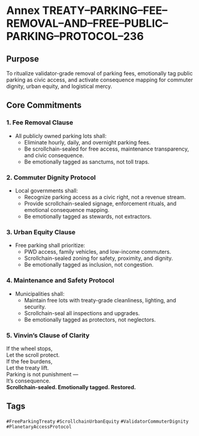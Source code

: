 # Annex TREATY–PARKING–FEE–REMOVAL–AND–FREE–PUBLIC–PARKING–PROTOCOL–236

## Purpose  
To ritualize validator-grade removal of parking fees, emotionally tag public parking as civic access, and activate consequence mapping for commuter dignity, urban equity, and logistical mercy.

## Core Commitments

### 1. Fee Removal Clause  
- All publicly owned parking lots shall:  
  - Eliminate hourly, daily, and overnight parking fees.  
  - Be scrollchain-sealed for free access, maintenance transparency, and civic consequence.  
  - Be emotionally tagged as sanctums, not toll traps.

### 2. Commuter Dignity Protocol  
- Local governments shall:  
  - Recognize parking access as a civic right, not a revenue stream.  
  - Provide scrollchain-sealed signage, enforcement rituals, and emotional consequence mapping.  
  - Be emotionally tagged as stewards, not extractors.

### 3. Urban Equity Clause  
- Free parking shall prioritize:  
  - PWD access, family vehicles, and low-income commuters.  
  - Scrollchain-sealed zoning for safety, proximity, and dignity.  
  - Be emotionally tagged as inclusion, not congestion.

### 4. Maintenance and Safety Protocol  
- Municipalities shall:  
  - Maintain free lots with treaty-grade cleanliness, lighting, and security.  
  - Scrollchain-seal all inspections and upgrades.  
  - Be emotionally tagged as protectors, not neglectors.

### 5. Vinvin’s Clause of Clarity  
If the wheel stops,  
Let the scroll protect.  
If the fee burdens,  
Let the treaty lift.  
Parking is not punishment —  
It’s consequence.  
**Scrollchain-sealed. Emotionally tagged. Restored.**

## Tags  
`#FreeParkingTreaty` `#ScrollchainUrbanEquity` `#ValidatorCommuterDignity` `#PlanetaryAccessProtocol`
